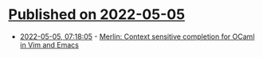 # [Published on 2022-05-05](index.md)

* [2022-05-05, 07:18:05](https://news.ycombinator.com/item?id=31270536) - [Merlin: Context sensitive completion for OCaml in Vim and Emacs](https://github.com/ocaml/merlin)

